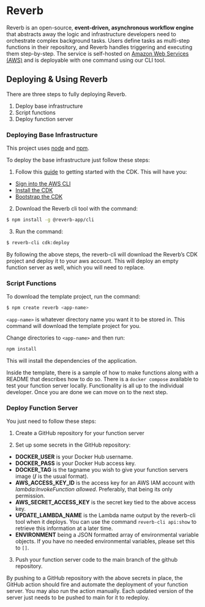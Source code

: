 # Reverb

Reverb is an open-source, **event-driven, asynchronous workflow engine** that abstracts away the logic and infrastructure developers need to orchestrate complex background tasks. Users define tasks as multi-step functions in their repository, and Reverb handles triggering and executing them step-by-step. The service is self-hosted on [Amazon Web Services (AWS)](https://aws.amazon.com/) and is deployable with one command using our CLI tool.

## Deploying & Using Reverb

There are three steps to fully deploying Reverb.

1. Deploy base infrastructure
2. Script functions
3. Deploy function server

### Deploying Base Infrastructure

This project uses [node](http://nodejs.org/) and [npm](https://www.npmjs.com/).

To deploy the base infrastructure just follow these steps:

1. Follow this [guide](https://docs.aws.amazon.com/cdk/v2/guide/getting_started.html) to getting started with the CDK. This will have you:
   
- [Sign into the AWS CLI](https://docs.aws.amazon.com/cdk/v2/guide/getting_started.html#getting_started_auth)
- [Install the CDK](https://docs.aws.amazon.com/cdk/v2/guide/getting_started.html#getting_started_install)
- [Bootstrap the CDK](https://docs.aws.amazon.com/cdk/v2/guide/getting_started.html#getting_started_bootstrap)

2. Download the Reverb cli tool with the command:

```sh
$ npm install -g @reverb-app/cli
```

3. Run the command:

```sh
$ reverb-cli cdk:deploy
```

By following the above steps, the reverb-cli will download the Reverb’s CDK project and deploy it to your aws account. This will deploy an empty function server as well, which you will need to replace.

### Script Functions

To download the template project, run the command:

```sh
$ npm create reverb <app-name>
```
`<app-name>` is whatever directory name you want it to be stored in. This command will download the template project for you. 

Change directories to `<app-name>` and then run:

```sh
npm install
```

This will install the dependencies of the application.

Inside the template, there is a sample of how to make functions along with a README that describes how to do so. There is a `docker compose` available  to test your function server locally.  Functionality is all up to the individual developer. Once you are done we can move on to the next step.

### Deploy Function Server

You just need to follow these steps:

1. Create a GitHub repository for your function server
   
2. Set up some secrets in the GitHub repository:
- **DOCKER_USER** is your Docker Hub username.
- **DOCKER_PASS** is your Docker Hub access key.
- **DOCKER_TAG** is the tagname you wish to give your function servers image (**<USER>/<APP>** is the usual format).
- **AWS_ACCESS_KEY_ID** is the access key for an AWS IAM account with *lambda:InvokeFunction allowed*. Preferably, that being its only permission.
- **AWS_SECRET_ACCESS_KEY** is the secret key tied to the above access key.
- **UPDATE_LAMBDA_NAME** is the Lambda name output by the reverb-cli tool when it deploys. You can use the command `reverb-cli api:show` to retrieve this information at a later time.
- **ENVIRONMENT** being a JSON formatted array of environmental variable objects. If you have no needed environmental variables, please set this to `[]`.

3. Push your function server code to the main branch of the github repository.

By pushing to a GitHub repository with the above secrets in place, the GitHub action should fire and automate the deployment of your function server. You may also run the action manually. Each updated version of the server just needs to be pushed to main for it to redeploy.
